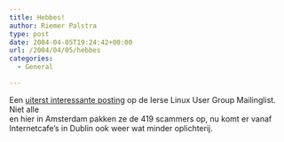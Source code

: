 ```yaml
---
title: Hebbes!
author: Riemer Palstra
type: post
date: 2004-04-05T19:24:42+00:00
url: /2004/04/05/hebbes
categories:
  - General

---
```

Een [uiterst interessante posting][1] op de Ierse Linux User Group Mailinglist. Niet alle  
en hier in Amsterdam pakken ze de 419 scammers op, nu komt er vanaf Internetcafe&#8217;s in Dublin ook weer wat minder oplichterij.

 [1]: http://www.linux.ie/pipermail/ilug/2004-April/013049.html